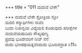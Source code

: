 +++
title = "011 ಮದುವೆ ಬೇಕೇ"

+++
ಮದುವೆ ಬೇಕೇ ಶ್ರೋತ್ರಿಯ ಸ್ತೋ  
ಮದಲಿ ಕನ್ಯಾರ್ಥಿಗಳು ನಾವೆಂ  
ಬುದು ನಿಜಾನ್ವಯ ವಿದ್ಯೆಯಲಿ ಕೊಡುವುದು ಪರೀಕ್ಷೆಗಳ  
ಮದುವೆಯಹುದಿದು ಸೌಖ್ಯಪುಣ್ಯ  
ಪ್ರದವು ಭೂದೇವರಿಗೆ ನೀವ್ ನೆನೆ  
ದುದು ಭಗೀರಥಯತ್ನವೆಂದುದು ಭೂಸುರವ್ರಾತ     ॥11॥